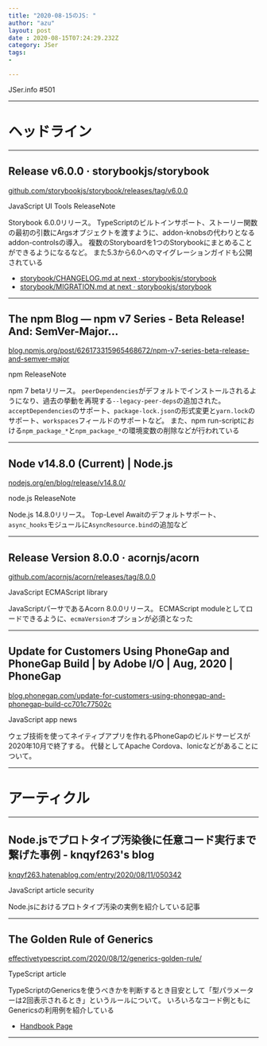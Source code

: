 ```yaml
---
title: "2020-08-15のJS: "
author: "azu"
layout: post
date : 2020-08-15T07:24:29.232Z
category: JSer
tags:
-

---
```


JSer.info #501

----

<h1 class="site-genre">ヘッドライン</h1>

----

## Release v6.0.0 · storybookjs/storybook
[github.com/storybookjs/storybook/releases/tag/v6.0.0](https://github.com/storybookjs/storybook/releases/tag/v6.0.0 "Release v6.0.0 · storybookjs/storybook")
<p class="jser-tags jser-tag-icon"><span class="jser-tag">JavaScript</span> <span class="jser-tag">UI</span> <span class="jser-tag">Tools</span> <span class="jser-tag">ReleaseNote</span></p>

Storybook 6.0.0リリース。
TypeScriptのビルトインサポート、ストーリー関数の最初の引数にArgsオブジェクトを渡すように、addon-knobsの代わりとなるaddon-controlsの導入。
複数のStoryboardを1つのStorybookにまとめることができるようになるなど。
また5.3から6.0へのマイグレーションガイドも公開されている

- [storybook/CHANGELOG.md at next · storybookjs/storybook](https://github.com/storybookjs/storybook/blob/next/CHANGELOG.md#600-august-10-2020 "storybook/CHANGELOG.md at next · storybookjs/storybook")
- [storybook/MIGRATION.md at next · storybookjs/storybook](https://github.com/storybookjs/storybook/blob/next/MIGRATION.md#from-version-53x-to-60x "storybook/MIGRATION.md at next · storybookjs/storybook")

----

## The npm Blog — npm v7 Series - Beta Release! And: SemVer-Major...
[blog.npmjs.org/post/626173315965468672/npm-v7-series-beta-release-and-semver-major](https://blog.npmjs.org/post/626173315965468672/npm-v7-series-beta-release-and-semver-major "The npm Blog — npm v7 Series - Beta Release! And: SemVer-Major...")
<p class="jser-tags jser-tag-icon"><span class="jser-tag">npm</span> <span class="jser-tag">ReleaseNote</span></p>

npm 7 betaリリース。
`peerDependencies`がデフォルトでインストールされるようになり、過去の挙動を再現する`--legacy-peer-deps`の追加された。
`acceptDependencies`のサポート、`package-lock.json`の形式変更と`yarn.lock`のサポート、`workspaces`フィールドのサポートなど。
また、npm run-scriptにおける`npm_package_*`と`npm_package_*`の環境変数の削除などが行われている


----

## Node v14.8.0 (Current) | Node.js
[nodejs.org/en/blog/release/v14.8.0/](https://nodejs.org/en/blog/release/v14.8.0/ "Node v14.8.0 (Current) | Node.js")
<p class="jser-tags jser-tag-icon"><span class="jser-tag">node.js</span> <span class="jser-tag">ReleaseNote</span></p>

Node.js 14.8.0リリース。
Top-Level Awaitのデフォルトサポート、`async_hooks`モジュールに`AsyncResource.bind`の追加など


----

## Release Version 8.0.0 · acornjs/acorn
[github.com/acornjs/acorn/releases/tag/8.0.0](https://github.com/acornjs/acorn/releases/tag/8.0.0 "Release Version 8.0.0 · acornjs/acorn")
<p class="jser-tags jser-tag-icon"><span class="jser-tag">JavaScript</span> <span class="jser-tag">ECMAScript</span> <span class="jser-tag">library</span></p>

JavaScriptパーサであるAcorn 8.0.0リリース。
ECMAScript moduleとしてロードできるように、`ecmaVersion`オプションが必須となった


----

## Update for Customers Using PhoneGap and PhoneGap Build | by Adobe I/O | Aug, 2020 | PhoneGap
[blog.phonegap.com/update-for-customers-using-phonegap-and-phonegap-build-cc701c77502c](https://blog.phonegap.com/update-for-customers-using-phonegap-and-phonegap-build-cc701c77502c "Update for Customers Using PhoneGap and PhoneGap Build | by Adobe I/O | Aug, 2020 | PhoneGap")
<p class="jser-tags jser-tag-icon"><span class="jser-tag">JavaScript</span> <span class="jser-tag">app</span> <span class="jser-tag">news</span></p>

ウェブ技術を使ってネイティブアプリを作れるPhoneGapのビルドサービスが2020年10月で終了する。
代替としてApache Cordova、Ionicなどがあることについて。


----
<h1 class="site-genre">アーティクル</h1>

----

## Node.jsでプロトタイプ汚染後に任意コード実行まで繋げた事例 - knqyf263&#39;s blog
[knqyf263.hatenablog.com/entry/2020/08/11/050342](https://knqyf263.hatenablog.com/entry/2020/08/11/050342 "Node.jsでプロトタイプ汚染後に任意コード実行まで繋げた事例 - knqyf263&#39;s blog")
<p class="jser-tags jser-tag-icon"><span class="jser-tag">JavaScript</span> <span class="jser-tag">article</span> <span class="jser-tag">security</span></p>

Node.jsにおけるプロトタイプ汚染の実例を紹介している記事


----

## The Golden Rule of Generics
[effectivetypescript.com/2020/08/12/generics-golden-rule/](https://effectivetypescript.com/2020/08/12/generics-golden-rule/ "The Golden Rule of Generics")
<p class="jser-tags jser-tag-icon"><span class="jser-tag">TypeScript</span> <span class="jser-tag">article</span></p>

TypeScriptのGenericsを使うべきかを判断するとき目安として「型パラメーターは2回表示されるとき」というルールについて。
いろいろなコード例ともにGenericsの利用例を紹介している

- [Handbook Page](https://microsoft.github.io/TypeScript-New-Handbook/everything/#guidelines-for-writing-good-generic-functions "Handbook Page")

----
